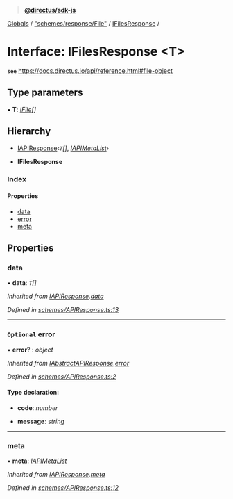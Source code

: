 > **[@directus/sdk-js](../README.md)**

[Globals](../README.md) / ["schemes/response/File"](../modules/_schemes_response_file_.md) / [IFilesResponse](_schemes_response_file_.ifilesresponse.md) /

# Interface: IFilesResponse <**T**>

**`see`** https://docs.directus.io/api/reference.html#file-object

## Type parameters

▪ **T**: *[IFile](_schemes_directus_file_.ifile.md)[]*

## Hierarchy

  * [IAPIResponse](_schemes_apiresponse_.iapiresponse.md)‹*`T`[]*, *[IAPIMetaList](_schemes_apiresponse_.iapimetalist.md)*›

  * **IFilesResponse**

### Index

#### Properties

* [data](_schemes_response_file_.ifilesresponse.md#data)
* [error](_schemes_response_file_.ifilesresponse.md#optional-error)
* [meta](_schemes_response_file_.ifilesresponse.md#meta)

## Properties

###  data

• **data**: *`T`[]*

*Inherited from [IAPIResponse](_schemes_apiresponse_.iapiresponse.md).[data](_schemes_apiresponse_.iapiresponse.md#data)*

*Defined in [schemes/APIResponse.ts:13](https://github.com/janbiasi/sdk-js/blob/75383ea/src/schemes/APIResponse.ts#L13)*

___

### `Optional` error

• **error**? : *object*

*Inherited from [IAbstractAPIResponse](_schemes_apiresponse_.iabstractapiresponse.md).[error](_schemes_apiresponse_.iabstractapiresponse.md#optional-error)*

*Defined in [schemes/APIResponse.ts:2](https://github.com/janbiasi/sdk-js/blob/75383ea/src/schemes/APIResponse.ts#L2)*

#### Type declaration:

* **code**: *number*

* **message**: *string*

___

###  meta

• **meta**: *[IAPIMetaList](_schemes_apiresponse_.iapimetalist.md)*

*Inherited from [IAPIResponse](_schemes_apiresponse_.iapiresponse.md).[meta](_schemes_apiresponse_.iapiresponse.md#meta)*

*Defined in [schemes/APIResponse.ts:12](https://github.com/janbiasi/sdk-js/blob/75383ea/src/schemes/APIResponse.ts#L12)*